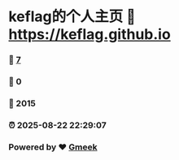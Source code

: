 # keflag的个人主页 :link: https://keflag.github.io 
### :page_facing_up: [7](https://keflag.github.io/tag.html) 
### :speech_balloon: 0 
### :hibiscus: 2015 
### :alarm_clock: 2025-08-22 22:29:07 
### Powered by :heart: [Gmeek](https://github.com/Meekdai/Gmeek)
